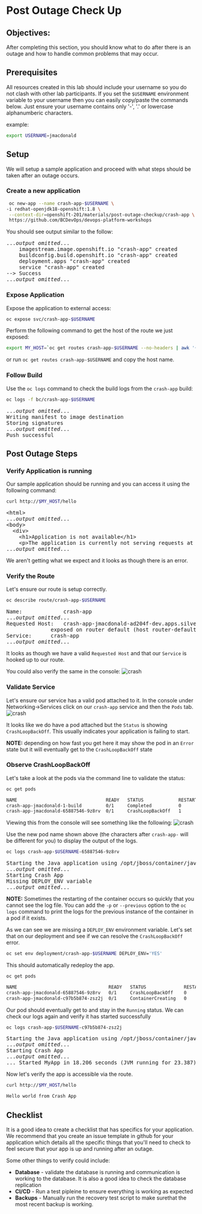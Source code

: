 # Post Outage Check Up

## Objectives:

After completing this section, you should know what to do after there is an outage and how to handle common problems that may occur.

## Prerequisites
All resources created in this lab should include your username so you do not clash with other lab participants.  If you set the `$USERNAME` environment variable to your username then you can easily copy/paste the commands below.  Just ensure your username contains only '-', '.' or lowercase alphanumberic characters.

example:
```bash
export USERNAME=jmacdonald
```

## Setup
We will setup a sample application and proceed with what steps should be taken after an outage occurs.

### Create a new application 
```bash
 oc new-app --name crash-app-$USERNAME \
-i redhat-openjdk18-openshift:1.8 \
 --context-dir=openshift-201/materials/post-outage-checkup/crash-app \
 https://github.com/BCDevOps/devops-platform-workshops

```

You should see output similar to the follow:
<pre>
...<em>output omitted</em>...
    imagestream.image.openshift.io "crash-app" created
    buildconfig.build.openshift.io "crash-app" created
    deployment.apps "crash-app" created
    service "crash-app" created
--> Success
...<em>output omitted</em>...
</pre>

### Expose Application
Expose the application to external access:
```bash
oc expose svc/crash-app-$USERNAME
```

Perform the following command to get the host of the route we just exposed:
```bash
export MY_HOST=`oc get routes crash-app-$USERNAME --no-headers | awk '{print $2}'`
```

or run `oc get routes crash-app-$USERNAME` and copy the host name.


### Follow Build
Use the `oc logs` command to check the build logs from the `crash-app` build:
```bash
oc logs -f bc/crash-app-$USERNAME
```
<pre>
...<em>output omitted</em>...
Writing manifest to image destination
Storing signatures
...<em>output omitted</em>...
Push successful
</pre>

## Post Outage Steps

### Verify Application is running
Our sample application should be running and you can access it using the following command:
```bash
curl http://$MY_HOST/hello
```
<pre>
&lt;html&gt;
...<em>output omitted</em>...
&lt;body&gt;
  &lt;div&gt;
    &lt;h1&gt;Application is not available&lt;/h1&gt;
    &lt;p&gt;The application is currently not serving requests at this endpoint. It may not have been started or is still starting.&lt;/p&gt;
...<em>output omitted</em>...
</pre>

We aren't getting what we expect and it looks as though there is an error.

### Verify the Route
Let's ensure our route is setup correctly.
```bash
oc describe route/crash-app-$USERNAME
```
<pre>
Name:             crash-app
...<em>output omitted</em>...
Requested Host:   crash-app-jmacdonald-ad204f-dev.apps.silver.devops.gov.bc.ca
			  exposed on router default (host router-default.apps.silver.devops.gov.bc.ca) 5 minutes ago
Service:	  crash-app
...<em>output omitted</em>...
</pre>

It looks as though we have a valid `Requested Host` and that our `Service` is hooked up to our route.

You could also verify the same in the console:
![crash](images/post-outage-checkup/crash-app-route.png)

### Validate Service
Let's ensure our service has a valid pod attached to it.  In the console under Networking->Services click on our `crash-app` service and then the `Pods` tab.
![crash](images/post-outage-checkup/crash-app-service.png)

It looks like we do have a pod attached but the `Status` is showing `CrashLoopBackOff`.
This usually indicates your application is failing to start.

__NOTE:__ depending on how fast you get here it may show the pod in an `Error` state but it will eventually get to the `CrashLoopBackOff` state 

### Observe CrashLoopBackOff
Let's take a look at the pods via the command line to validate the status:

```bash
oc get pods

NAME                                 READY   STATUS             RESTARTS   AGE
crash-app-jmacdonald-1-build         0/1     Completed          0          2m7s
crash-app-jmacdonald-65887546-9z8rv  0/1     CrashLoopBackOff   1          52s

```

Viewing this from the console will see something like the following:
![crash](images/post-outage-checkup/crash-app-console.png)

Use the new pod name shown above (the characters after `crash-app-` will be different for you) to display the output of the logs.
```bash
oc logs crash-app-$USERNAME-65887546-9z8rv
```
<pre>
Starting the Java application using /opt/jboss/container/java/run/run-java.sh ...
...<em>output omitted</em>...
Starting Crash App
Missing DEPLOY_ENV variable
...<em>output omitted</em>...
</pre>

__NOTE:__ Sometimes the restarting of the container occurs so quickly that you cannot see the log file.  You can add the `-p` or `--previous` option to the `oc logs` command to print the logs for the previous instance of the container in a pod if it exists.

As we can see we are missing a `DEPLOY_ENV` environment variable.  Let's set that on our deployment and see if we can resolve the `CrashLoopBackOff` error.

```bash
oc set env deployment/crash-app-$USERNAME DEPLOY_ENV='YES'
```

This should automatically redeploy the app.
```bash
oc get pods

NAME                                  READY   STATUS              RESTARTS   AGE
crash-app-jmacdonald-65887546-9z8rv   0/1     CrashLoopBackOff    0          4m27s
crash-app-jmacdonald-c97b5b874-zsz2j  0/1     ContainerCreating   0          5s
```

Our pod should eventually get to and stay in the `Running` status.  We can check our logs again and verify it has started successfully

```bash
oc logs crash-app-$USERNAME-c97b5b874-zsz2j
```
<pre>
Starting the Java application using /opt/jboss/container/java/run/run-java.sh ...
...<em>output omitted</em>...
Starting Crash App
...<em>output omitted</em>...
... Started MyApp in 18.206 seconds (JVM running for 23.387)
</pre>

Now let's verify the app is accessible via the route.
```bash
curl http://$MY_HOST/hello

Hello world from Crash App
```

## Checklist
It is a good idea to create a checklist that has specifics for your application. We recommend that you create an issue template in github for your application which details all the specific things that you'll need to check to feel secure that your app is up and running after an outage.

Some other things to verify could include:
* __Database__ - validate the database is running and communication is working to the database.  It is also a good idea to check the database replication
* __CI/CD__ - Run a test pipleine to ensure everything is working as expected
* __Backups__ - Manually run the recovery test script to make surethat the most recent backup is working.